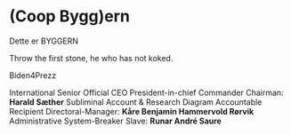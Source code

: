 # (Coop Bygg)ern
Dette er BYGGERN

Throw the first stone, he who has not koked.

Biden4Prezz

International Senior Official CEO President-in-chief Commander Chairman: **Harald Sæther** 
Subliminal Account & Research Diagram Accountable Recipient Directoral-Manager: **Kåre Benjamin Hammervold Rørvik**
Administrative System-Breaker Slave: **Runar André Saure**
